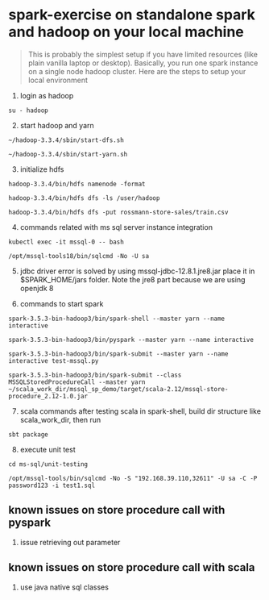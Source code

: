 # spark-exercise on standalone spark and hadoop on your local machine

> This is probably the simplest setup if you have limited resources (like plain vanilla laptop or desktop). Basically, you run one spark instance on a single node hadoop cluster. Here are the steps to setup your local environment

1. login as hadoop

```
su - hadoop
```

2. start hadoop and yarn

```
~/hadoop-3.3.4/sbin/start-dfs.sh

~/hadoop-3.3.4/sbin/start-yarn.sh
```

3. initialize hdfs

```
hadoop-3.3.4/bin/hdfs namenode -format

hadoop-3.3.4/bin/hdfs dfs -ls /user/hadoop

hadoop-3.3.4/bin/hdfs dfs -put rossmann-store-sales/train.csv
```

4. commands related with ms sql server instance integration

```
kubectl exec -it mssql-0 -- bash

/opt/mssql-tools18/bin/sqlcmd -No -U sa
```

5. jdbc driver error is solved by using mssql-jdbc-12.8.1.jre8.jar place it in $SPARK_HOME/jars folder. Note the jre8 part because we are using openjdk 8
    
6. commands to start spark

```
spark-3.5.3-bin-hadoop3/bin/spark-shell --master yarn --name interactive
        
spark-3.5.3-bin-hadoop3/bin/pyspark --master yarn --name interactive
        
spark-3.5.3-bin-hadoop3/bin/spark-submit --master yarn --name interactive test-mssql.py

spark-3.5.3-bin-hadoop3/bin/spark-submit --class MSSQLStoredProcedureCall --master yarn ~/scala_work_dir/mssql_sp_demo/target/scala-2.12/mssql-store-procedure_2.12-1.0.jar
```

7. scala commands after testing scala in spark-shell, build dir structure like scala_work_dir, then run 

```
sbt package
```

8. execute unit test

```
cd ms-sql/unit-testing

/opt/mssql-tools/bin/sqlcmd -No -S "192.168.39.110,32611" -U sa -C -P password123 -i test1.sql
```

## known issues on store procedure call with pyspark

1. issue retrieving out parameter

## known issues on store procedure call with scala

1. use java native sql classes

